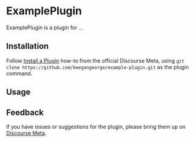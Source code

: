 # ExamplePlugin

ExamplePlugin is a plugin for ...

## Installation

Follow [Install a Plugin](https://meta.discourse.org/t/install-a-plugin/19157)
how-to from the official Discourse Meta, using `git clone https://github.com/keegangeorge/example-plugin.git`
as the plugin command.

## Usage

## Feedback

If you have issues or suggestions for the plugin, please bring them up on
[Discourse Meta](https://meta.discourse.org).
